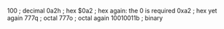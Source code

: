 
100              ; decimal
0a2h             ; hex
$0a2             ; hex again: the 0 is required
0xa2             ; hex yet again
777q             ; octal
777o             ; octal again
10010011b        ; binary

